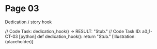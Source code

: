 # Page 03

Dedication / story hook

// Code Task: dedication_hook() → RESULT: "Stub."
// Code Task ID: a0_1-CT-03
[python]
def dedication_hook():
    return "Stub."
[Illustration: (placeholder)]
